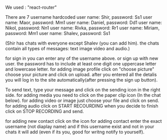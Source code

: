 
We used : "react-router" 

There are 7 username hardcoded
user name: Shir,     password: Ss1 
user name: Maor,     password: Mm1
user name: Daniel,   password: Dd1
user name: Nikol,    password: Nn1
user name: Rivka,    password: Rr1
user name: Miriam,   password: Mm1
user name: Shalev,   password: Ss1

(Shir has chats with everyone except Shalev (you can add him).
the chats contain all types of messages: text image video and audio.)

for sign in you can enter any of the username above.
or sign up with new user.
the password has to include at least one digit one uppercase letter and lowercase letter. 
for adding image profile click on "choose picture" choose your picture and click on upload.
after you entered all the detalis you will log in to the site automatically(after pressing the sign up button).

To send text, type your message and click on the sending icon in the right side.
for adding media you need to click on the paper clip icon (In the chat below).
for adding video or image just choose your file and click on send.
for adding audio click on START RECOURDING when you decide to finish click on STOP RECORDING and send.

for adding new contact click on the icon for adding contact enter the exact username (not diaplay name)
and if this username exist and not in your chats it will add (even if its you, good for writng notify to yourself).
 
